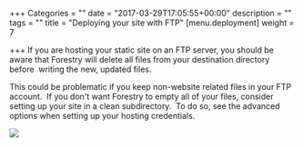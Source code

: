 +++
Categories = ""
date = "2017-03-29T17:05:55+00:00"
description = ""
tags = ""
title = "Deploying your site with FTP"
[menu.deployment]
weight = 7

+++
If you are hosting your static site on an FTP server, you should be aware that Forestry will delete all files from your destination directory before  writing the new, updated files.

This could be problematic if you keep non-website related files in your FTP account. &nbsp;If you don't want Forestry to empty all of your files, consider setting up your site in a clean subdirectory. &nbsp;To do so, see the advanced options when setting up your hosting credentials.

![](/docs/forestryio/images/Forestry.io-hosting-ftp.png)